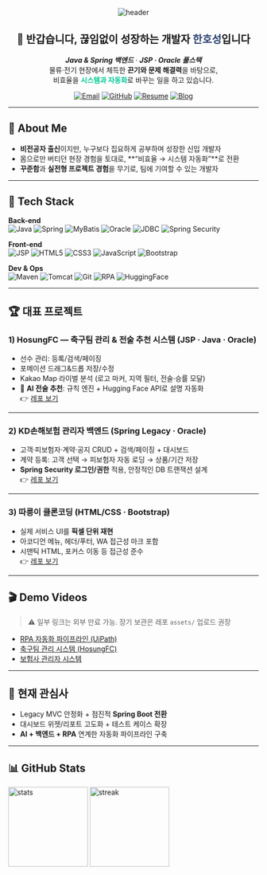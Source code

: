 <p align="center">
  <img src="https://capsule-render.vercel.app/api?type=rounded&height=180&color=0:2D4470,100:00C896&text=HAN%20HOSUNG&fontSize=40&fontColor=ffffff&desc=성실함과%20끈기로%20성장하는%20풀스택%20개발자&descAlignY=70&animation=scaleIn" alt="header"/>
</p>

<h2 align="center">👋 반갑습니다, 끊임없이 성장하는 개발자 <span style="color:#2D4470;">한호성</span>입니다</h2>

<p align="center">
  <i><b>Java & Spring 백엔드</b></i> · <i><b>JSP · Oracle 풀스택</b></i> <br/>
  물류·전기 현장에서 체득한 <b>끈기와 문제 해결력</b>을 바탕으로,<br/>
  비효율을 <b style="color:#00C896;">시스템과 자동화</b>로 바꾸는 일을 하고 있습니다.
</p>


<!-- 빠른 링크 -->
<p align="center">
  <a href="mailto:gksghtjdgg@naver.com"><img alt="Email" src="https://img.shields.io/badge/Email-gksghtjdgg@naver.com-2D4470?style=for-the-badge"/></a>
  <a href="https://github.com/ghtjdgg-hh"><img alt="GitHub" src="https://img.shields.io/badge/GitHub-@ghtjdgg--hh-181717?style=for-the-badge&logo=github&logoColor=white"/></a>
  <a href="https://pds3.saramin.co.kr/webfile/download_memberfile_security.php?appmode=slide_webview&file=person%2Fresume_filebox%2F202508%2F06%2Ft0jyv284_b031-1ppuafh_resume_filebox.pdf&name2=%ED%95%9C%ED%98%B8%EC%84%B1_%ED%8F%AC%ED%8A%B8%ED%8F%B4%EB%A6%AC%EC%98%A4.pdf"><img alt="Resume" src="https://img.shields.io/badge/Resume-PDF-00C896?style=for-the-badge"/></a>
  <a href="https://blog.naver.com/gksghtjdgg"><img alt="Blog" src="https://img.shields.io/badge/Blog-Naver-03C75A?style=for-the-badge&logo=naver"/></a>
</p>

---

## 🚀 About Me
- **비전공자 출신**이지만, 누구보다 집요하게 공부하며 성장한 신입 개발자  
- 몸으로만 버티던 현장 경험을 토대로, **“비효율 → 시스템 자동화”**로 전환  
- **꾸준함**과 **실전형 프로젝트 경험**을 무기로, 팀에 기여할 수 있는 개발자

---

## 🧰 Tech Stack

**Back-end**  
![Java](https://img.shields.io/badge/Java-17+-red) ![Spring](https://img.shields.io/badge/Spring-Legacy%20%7C%20MVC-brightgreen) ![MyBatis](https://img.shields.io/badge/MyBatis-Mapper-orange) ![Oracle](https://img.shields.io/badge/Oracle-DB-red) ![JDBC](https://img.shields.io/badge/JDBC-API-blue) ![Spring Security](https://img.shields.io/badge/Spring%20Security-Auth%2FAcl-6DB33F)

**Front-end**  
![JSP](https://img.shields.io/badge/JSP-MVC2-2D4470) ![HTML5](https://img.shields.io/badge/HTML5-E34F26) ![CSS3](https://img.shields.io/badge/CSS3-1572B6) ![JavaScript](https://img.shields.io/badge/JavaScript-ES6+-F7DF1E) ![Bootstrap](https://img.shields.io/badge/Bootstrap-5-7952B3)

**Dev & Ops**  
![Maven](https://img.shields.io/badge/Maven-Build-C71A36) ![Tomcat](https://img.shields.io/badge/Tomcat-Deploy-F8DC75) ![Git](https://img.shields.io/badge/Git-Commit%20early%20%26%20often-333333) ![RPA](https://img.shields.io/badge/UiPath-RPA-blueviolet) ![HuggingFace](https://img.shields.io/badge/Hugging%20Face-Inference%20API-FFCC4D)

---

## 🏆 대표 프로젝트

### 1) HosungFC — 축구팀 관리 & 전술 추천 시스템 (JSP · Java · Oracle)
- 선수 관리: 등록/검색/페이징  
- 포메이션 드래그&드롭 저장/수정  
- Kakao Map 라이벌 분석 (로고 마커, 지역 필터, 전술·승률 모달)  
- 🤖 **AI 전술 추천**: 규칙 엔진 + Hugging Face API로 설명 자동화  
👉 [레포 보기](https://github.com/ghtjdgg-hh/hosungfc)

---

### 2) KD손해보험 관리자 백엔드 (Spring Legacy · Oracle)
- 고객·피보험자·계약·공지 CRUD + 검색/페이징 + 대시보드  
- 계약 등록: 고객 선택 → 피보험자 자동 로딩 → 상품/기간 저장  
- **Spring Security 로그인/권한** 적용, 안정적인 DB 트랜잭션 설계  
👉 [레포 보기](https://github.com/ghtjdgg-hh/kd-insurance-admin)

---

### 3) 따릉이 클론코딩 (HTML/CSS · Bootstrap)
- 실제 서비스 UI를 **픽셀 단위 재현**  
- 아코디언 메뉴, 헤더/푸터, WA 접근성 마크 포함  
- 시맨틱 HTML, 포커스 이동 등 접근성 준수  
👉 [레포 보기](https://github.com/ghtjdgg-hh/ddareungi-clone)

---

## 🎬 Demo Videos
> ⚠️ 일부 링크는 외부 만료 가능. 장기 보관은 레포 `assets/` 업로드 권장

- [RPA 자동화 파이프라인 (UiPath)](https://pds3.saramin.co.kr/webfile/download_memberfile_security.php?appmode=slide_webview&file=person%2Fresume_filebox%2F202508%2F11%2Ft0tlav46_ouix-1ppuafh_resume_filebox.mp4)  
- [축구팀 관리 시스템 (HosungFC)](https://pds3.saramin.co.kr/webfile/download_memberfile_security.php?appmode=slide_webview&file=person%2Fresume_filebox%2F202508%2F11%2Ft0tlbr59_52du-1ppuafh_resume_filebox.mp4)  
- [보험사 관리자 시스템](https://pds3.saramin.co.kr/webfile/download_memberfile_security.php?appmode=slide_webview&file=person%2Fresume_filebox%2F202508%2F11%2Ft0tlcq21_6ez4-1ppuafh_resume_filebox.mp4)

---

## 📌 현재 관심사
- Legacy MVC 안정화 + 점진적 **Spring Boot 전환**  
- 대시보드 위젯/리포트 고도화 + 테스트 케이스 확장  
- **AI + 백엔드 + RPA** 연계한 자동화 파이프라인 구축

---

## 📊 GitHub Stats
<p align="left">
  <img height="160" src="https://github-readme-stats.vercel.app/api?username=ghtjdgg-hh&show_icons=true" alt="stats"/>
  <img height="160" src="https://streak-stats.demolab.com/?user=ghtjdgg-hh" alt="streak"/>
</p>
